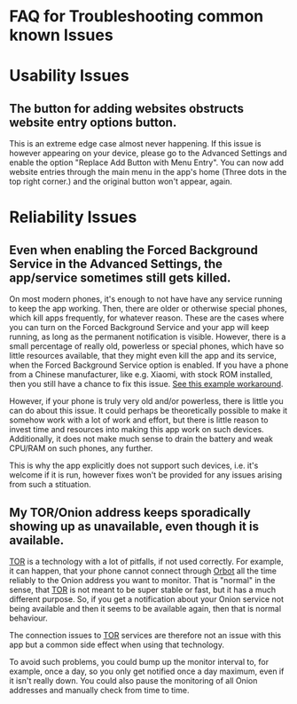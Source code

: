 # FAQ for Troubleshooting common known Issues

# Usability Issues

## The button for adding websites obstructs website entry options button.
This is an extreme edge case almost never happening. If this issue is however appearing on your device, please go to the Advanced Settings and enable the option "Replace Add Button with Menu Entry".
You can now add website entries through the main menu in the app's home (Three dots in the top right corner.) and the original button won't appear, again.

# Reliability Issues

## Even when enabling the Forced Background Service in the Advanced Settings, the app/service sometimes still gets killed.
On most modern phones, it's enough to not have have any service running to keep the app working. Then, there are older or otherwise special phones, which kill apps frequently, for whatever reason. These are the cases where you can turn on the Forced Background Service and your app will keep running, as long as the permanent notification is visible. However, there is a small percentage of really old, powerless or special phones, which have so little resources available, that they might even kill the app and its service, when the Forced Background Service option is enabled.
If you have a phone from a Chinese manufacturer, like e.g. Xiaomi, with stock ROM installed, then you still have a chance to fix this issue. [See this example workaround](https://stackoverflow.com/a/39575519/7061105).

However, if your phone is truly very old and/or powerless, there is little you can do about this issue. It could perhaps be theoretically possible to make it somehow work with a lot of work and effort, but there is little reason to invest time and resources into making this app work on such devices. Additionally, it does not make much sense to drain the battery and weak CPU/RAM on such phones, any further.

This is why the app explicitly does not support such devices, i.e. it's welcome if it is run, however fixes won't be provided for any issues arising from such a stituation.
## My TOR/Onion address keeps sporadically showing up as unavailable, even though it is available.
[TOR](https://www.torproject.org/) is a technology with a lot of pitfalls, if not used correctly. For example, it can happen, that your phone cannot connect through [Orbot](https://github.com/guardianproject/orbot) all the time reliably to the Onion address you want to monitor. That is "normal" in the sense, that [TOR](https://www.torproject.org/) is not meant to be super stable or fast, but it has a much different purpose.
So, if you get a notification about your Onion service not being available and then it seems to be available again, then that is normal behaviour.

The connection issues to [TOR](https://www.torproject.org/) services are therefore not an issue with this app but a common side effect when using that technology.

To avoid such problems, you could bump up the monitor interval to, for example, once a day, so you only get notified once a day maximum, even if it isn't really down.
You could also pause the monitoring of all Onion addresses and manually check from time to time.